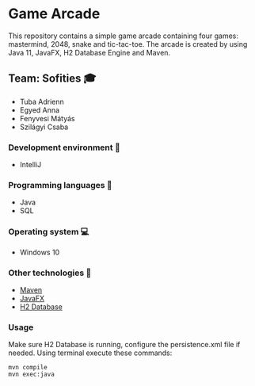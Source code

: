 # Game Arcade

This repository contains a simple game arcade containing four games: mastermind, 2048, snake and tic-tac-toe. The arcade is created by using Java 11, JavaFX, H2 Database Engine  and Maven.

## Team: Sofities  :mortar_board:

* Tuba Adrienn
* Egyed Anna
* Fenyvesi Mátyás
* Szilágyi Csaba

### Development environment :hammer:

* IntelliJ

### Programming languages :diamond_shape_with_a_dot_inside:

* Java
* SQL

### Operating system :computer:

* Windows 10

### Other technologies :mag_right:
* [Maven](https://maven.apache.org/)
* [JavaFX](https://openjfx.io/)
* [H2 Database](https://www.h2database.com/html/main.html)

### Usage
Make sure H2 Database is running, configure the persistence.xml file if needed. 
Using terminal execute these commands:

    mvn compile
    mvn exec:java
